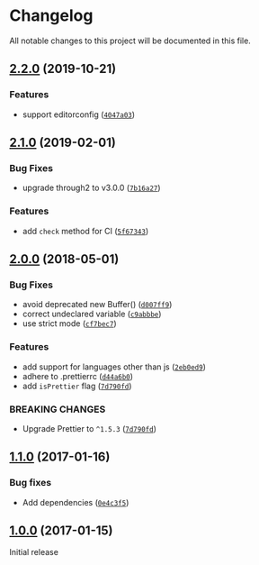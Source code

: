 # Changelog

All notable changes to this project will be documented in this file.

## [2.2.0](https://github.com/bhargavrpatel/gulp-prettier/compare/v2.0.0...v2.1.0) (2019-10-21)

### Features

* support editorconfig ([`4047a03`](https://github.com/bhargavrpatel/gulp-prettier/commit/4047a03))

## [2.1.0](https://github.com/bhargavrpatel/gulp-prettier/compare/v2.0.0...v2.1.0) (2019-02-01)

### Bug Fixes

* upgrade through2 to v3.0.0 ([`7b16a27`](https://github.com/bhargavrpatel/gulp-prettier/commit/7b16a27))

### Features

* add `check` method for CI ([`5f67343`](https://github.com/bhargavrpatel/gulp-prettier/commit/5f67343))

## [2.0.0](https://github.com/bhargavrpatel/gulp-prettier/compare/v1.1.0...v2.0.0) (2018-05-01)

### Bug Fixes

* avoid deprecated new Buffer() ([`d007ff9`](https://github.com/bhargavrpatel/gulp-prettier/commit/d007ff9))
* correct undeclared variable ([`c9abbbe`](https://github.com/bhargavrpatel/gulp-prettier/commit/c9abbbe))
* use strict mode ([`cf7bec7`](https://github.com/bhargavrpatel/gulp-prettier/commit/cf7bec7))

### Features

* add support for languages other than js ([`2eb0ed9`](https://github.com/bhargavrpatel/gulp-prettier/commit/2eb0ed9))
* adhere to .prettierrc ([`d44a6b0`](https://github.com/bhargavrpatel/gulp-prettier/commit/d44a6b0))
* add `isPrettier` flag ([`7d790fd`](https://github.com/bhargavrpatel/gulp-prettier/commit/7d790fd))

### BREAKING CHANGES

* Upgrade Prettier to `^1.5.3` ([`7d790fd`](https://github.com/bhargavrpatel/gulp-prettier/commit/7d790fd))

## [1.1.0](https://github.com/bhargavrpatel/gulp-prettier/compare/v1.0.0...v1.1.0) (2017-01-16)

### Bug fixes

* Add dependencies ([`0e4c3f5`](https://github.com/bhargavrpatel/gulp-prettier/commit/0e4c3f5))

## [1.0.0](https://github.com/bhargavrpatel/gulp-prettier/compare/86f02f9cdf4bc840624c21e1679dc75fad525de5...v1.0.0) (2017-01-15)

Initial release
